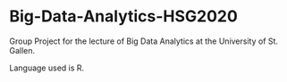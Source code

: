 # Big-Data-Analytics-HSG2020


Group Project for the lecture of Big Data Analytics at the University of St. Gallen.

Language used is R. 

